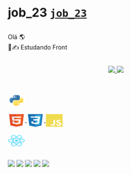 # job_23 [`job_23`](https://github.com/josuel23/job_23)
##
Olá 🌎</br>
💭✍ Estudando Front </br>

##

<div align="center">
  <a href="https://github.com/josuel23">
  <img height="180em" src="https://github-readme-stats.vercel.app/api?username=josuel23&show_icons=true&theme=dark&include_all_commits=true&count_private=false"/>
  <img height="100em" src="https://github-readme-stats.vercel.app/api/top-langs/?username=josuel23&layout=compact&langs_count=7&theme=dracula"/>
</div>
  
  ##
  
  <div style="display: inline_block"><br>
   <img align="center" alt="josuel23-Python" height="30" width="40" src="https://raw.githubusercontent.com/devicons/devicon/master/icons/python/python-original.svg"></br></br>
   <img align="center" alt="josuel23-HTML" height="30" width="40" src="https://raw.githubusercontent.com/devicons/devicon/master/icons/html5/html5-original.svg">
   <img align="center" alt="josuel23-CSS" height="30" width="40" src="https://raw.githubusercontent.com/devicons/devicon/master/icons/css3/css3-original.svg">
   <img align="center" alt="josuel23-Js" height="30" width="40" src="https://raw.githubusercontent.com/devicons/devicon/master/icons/javascript/javascript-plain.svg"></br></br>
   <img align="center" alt="josuel23-React" height="30" width="40" src="https://raw.githubusercontent.com/devicons/devicon/master/icons/react/react-original.svg">
</div>

##

<div>
  <a href = "mailto:contatojojs0123@gmail.com"><img src="https://img.shields.io/badge/Gmail-D14836?style=for-the-badge&logo=gmail&logoColor=white" target="_blank"></a>
  <a href="https://github.com/josuel23"  target="_blank"><img src="https://img.shields.io/badge/GitHub-100000?style=for-the-badge&logo=github&logoColor=white" target="_blank"></a>
  <a href="https://instagram.com/__job__23__/"  target="_blank"><img src="https://img.shields.io/badge/-Instagram-%23E4405F?style=for-the-badge&logo=instagram&logoColor=white" target="_blank"></a>
  <a href="https://twitter.com/josephf_23"  target="_blank"><img src="https://img.shields.io/badge/Twitter-1DA1F2?style=for-the-badge&logo=twitter&logoColor=white" target="_blank"></a>
  <a href="https://wa.me/qr/B7IBU644A4HKF1"  target="_blank"> <img src="https://img.shields.io/badge/WhatsApp-25D366?style=for-the-badge&logo=whatsapp&logoColor=white" target="_blank"></a>
 
  
</div>

